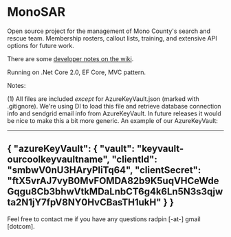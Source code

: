 # MonoSAR

Open source project for the management of Mono County's search and rescue team. 
Membership rosters, callout lists, training, and extensive API options for future work.

There are some <a href="https://github.com/radpin/MonoSAR/wiki">developer notes on the wiki</a>.

Running on .Net Core 2.0, EF Core, MVC pattern. 

Notes:

(1) All files are included *except* for AzureKeyVault.json (marked with .gitignore). We're using DI to load this file and retrieve database connection info and sendgrid email info from AzureKeyVault. In future releases it would be nice to make this a bit more generic. An example of our AzureKeyVault:

--------------------------
{
  "azureKeyVault": {
    "vault": "keyvault-ourcoolkeyvaultname",
    "clientId": "smbwV0nU3HAryPIiTq64",
    "clientSecret": "ftX5vrAJ7vyB0MvFOMDA82b9K5uqVHCeWdeGqgu8Cb3bhwVtkMDaLnbCT6g4k6Ln5N3s3qjwta2N1jY7fpV8NY0HvCBasTH1ukH"
  }
}
---------------------------


Feel free to contact me if you have any questions radpin [-at-] gmail [dotcom]. 
